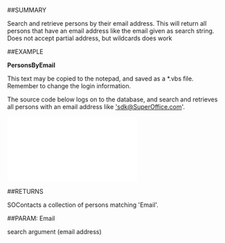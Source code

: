 

##SUMMARY

Search and retrieve persons by their email address. This will return all persons that have an email address like the email given as search string. Does not accept partial address, but wildcards does work


##EXAMPLE

**PersonsByEmail**


This text may be copied to the notepad, and saved as a *.vbs file. Remember to change the login information.
 
The source code below logs on to the database, and search and retrieves all persons with an email address like <A href="mailto:sdk@SuperOffice.com">'sdk@SuperOffice.com'</A>.


![](../../Examples/vbs/SOFind.PersonsByEmail.vbs.txt)




##RETURNS

SOContacts a collection of persons matching 'Email'.





##PARAM: Email

search argument (email address)



